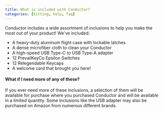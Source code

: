 ```yaml
---
title: What is included with Conductor?
categories: [kitting, help, faq]
---
```


Conductor includes a wide assortment of inclusions to help you make the most out of your product! We've included:

- A heavy-duty aluminum flight case with lockable latches
- A dense microfiber cloth to clean your Conductor
- A high-speed USB Type-C to USB Type-A adapter
- 12 PrevailKeyCo Epsilon Switches
- 12 Relegendable Keycaps
- A welcome card that brought you here!

#### What if I need more of any of these?

If you ever need more of these inclusions, a selection of them will be available for purchase where you purchased Conductor and will be available in a limited quantity. Some inclusions like the USB adapter may also be purchased on Amazon from numerous different brands.